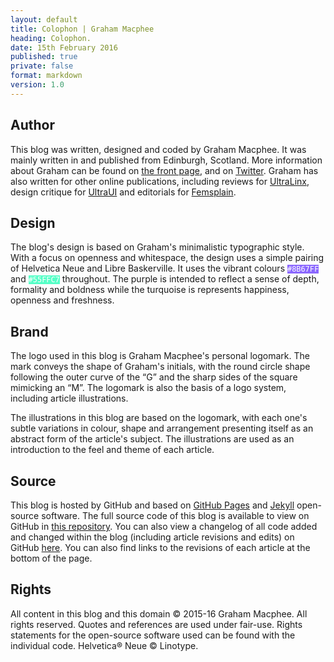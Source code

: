 ```yaml
---
layout: default
title: Colophon | Graham Macphee
heading: Colophon.
date: 15th February 2016
published: true
private: false
format: markdown
version: 1.0
---
```


## Author

This blog was written, designed and coded by Graham Macphee. It was mainly written in and published from Edinburgh, Scotland. More information about Graham can be found on [the front page](http://gmph.co), and on [Twitter](http://twitter.com/gmph). Graham has also written for other online publications, including reviews for [UltraLinx](http://theultralinx.com), design critique for [UltraUI](http://ui.theultralinx.com) and editorials for [Femsplain](http://femsplain.com).

## Design

The blog's design is based on Graham's minimalistic typographic style. With a focus on openness and whitespace, the design uses a simple pairing of Helvetica Neue and Libre Baskerville. It uses the vibrant colours <code style="background:#8B67FF;color:#fff">#8B67FF</code> and <code style="background:#55FFC7;color:#fff">#55FFC7</code> throughout. The purple is intended to reflect a sense of depth, formality and boldness while the turquoise is represents happiness, openness and freshness.

## Brand

The logo used in this blog is Graham Macphee's personal logomark. The mark conveys the shape of Graham's initials, with the round circle shape following the outer curve of the “G” and the sharp sides of the square mimicking an “M”. The logomark is also the basis of a logo system, including article illustrations.

The illustrations in this blog are based on the logomark, with each one's subtle variations in colour, shape and arrangement presenting itself as an abstract form of the article's subject. The illustrations are used as an introduction to the feel and theme of each article.

## Source

This blog is hosted by GitHub and based on [GitHub Pages](https://pages.github.com) and [Jekyll](http://jekyllrb.com) open-source software. The full source code of this blog is available to view on GitHub in [this repository](http://github.com/gmph/gmph.github.io). You can also view a changelog of all code added and changed within the blog (including article revisions and edits) on GitHub [here](http://github.com/gmph/gmph.github.io/commits/master). You can also find links to the revisions of each article at the bottom of the page.

## Rights

All content in this blog and this domain &copy; 2015-16 Graham Macphee. All rights reserved. Quotes and references are used under fair-use. Rights statements for the open-source software used can be found with the individual code. Helvetica&reg; Neue &copy; Linotype.
